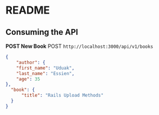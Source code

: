 # README

## Consuming the API

**POST New Book**
POST `http://localhost:3000/api/v1/books`

```json
{
    "author": {
    "first_name": "Uduak",
    "last_name": "Essien",
    "age": 35
},
  "book": {
      "title": "Rails Upload Methods"
  }
}
```